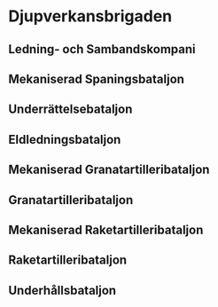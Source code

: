 # Djupverkansbrigaden

## Ledning- och Sambandskompani

## Mekaniserad Spaningsbataljon

## Underrättelsebataljon

## Eldledningsbataljon

## Mekaniserad Granatartilleribataljon

## Granatartilleribataljon

## Mekaniserad Raketartilleribataljon

## Raketartilleribataljon

## Underhållsbataljon
